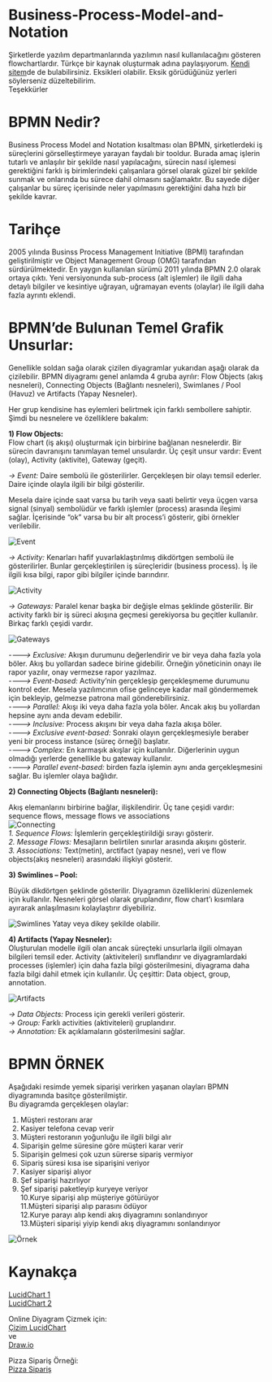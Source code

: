 # Business-Process-Model-and-Notation  
Şirketlerde yazılım departmanlarında yazılımın nasıl kullanılacağını gösteren flowchartlardır. Türkçe bir kaynak oluşturmak adına paylaşıyorum. [Kendi sitem](http://ayusatelli.com/index.php/bpmn-nedir/)de de bulabilirsiniz. 
Eksikleri olabilir. Eksik görüdüğünüz yerleri söylerseniz düzeltebilirim.  
Teşekkürler

# BPMN Nedir?  
Business Process Model and Notation kısaltması olan BPMN, şirketlerdeki iş süreçlerini görselleştirmeye yarayan faydalı bir tooldur. Burada amaç işlerin tutarlı ve anlaşılır bir şekilde nasıl yapılacağını, sürecin nasıl işlemesi gerektiğini farklı iş birimlerindeki çalışanlara görsel olarak güzel bir şekilde sunmak ve onlarında bu sürece dahil olmasını sağlamaktır. Bu sayede diğer çalışanlar bu süreç içerisinde neler yapılmasını gerektiğini daha hızlı bir şekilde kavrar.  
  
# Tarihçe  
  
2005 yılında Businss Process Management Initiative (BPMI) tarafından geliştirilmiştir ve Object Management Group (OMG) tarafından sürdürülmektedir. En yaygın kullanılan sürümü 2011 yılında BPMN 2.0 olarak ortaya çıktı. Yeni versiyonunda sub-process (alt işlemler) ile ilgili daha detaylı bilgiler ve kesintiye uğrayan, uğramayan events (olaylar) ile ilgili daha fazla ayrıntı eklendi.
  
  # BPMN’de Bulunan Temel Grafik Unsurlar:
Genellikle soldan sağa olarak çizilen diyagramlar yukarıdan aşağı olarak da çizilebilir. BPMN diyagramı genel anlamda 4 gruba ayrılır: Flow Objects (akış nesneleri), Connecting Objects (Bağlantı nesneleri), Swimlanes / Pool (Havuz) ve Artifacts (Yapay Nesneler).

Her grup kendisine has eylemleri belirtmek için farklı sembollere sahiptir. Şimdi bu nesnelere ve özelliklere bakalım:
  
  **1) Flow Objects:**  
  Flow chart (iş akışı) oluşturmak için birbirine bağlanan nesnelerdir. Bir sürecin davranışını tanımlayan temel unsulardır. Üç çeşit unsur vardır: Event (olay), Activity (aktivite), Gateway (geçit).  

  *-> Event:* Daire sembolü ile gösterilirler. Gerçekleşen bir olayı temsil ederler. Daire içinde olayla ilgili bir bilgi gösterilir.
  
  Mesela daire içinde saat varsa bu tarih veya saati belirtir veya üçgen varsa signal (sinyal) sembolüdür ve farklı işlemler (process) arasında ileşimi sağlar. İçerisinde “ok” varsa bu bir alt process’i gösterir, gibi örnekler verilebilir.

![Event](http://ayusatelli.com/wp-content/uploads/2019/08/event.png "Event")  

  *-> Activity:* Kenarları hafif yuvarlaklaştırılmış dikdörtgen sembolü ile gösterilirler. Bunlar gerçekleştirilen iş süreçleridir (business process). İş ile ilgili kısa bilgi, rapor gibi bilgiler içinde barındırır.
  
  ![Activity](http://ayusatelli.com/wp-content/uploads/2019/08/activ2.png "Activity")

  *-> Gateways:* Paralel kenar başka bir değişle elmas şeklinde gösterilir. Bir activity farklı bir iş süreci akışına geçmesi gerekiyorsa bu geçitler kullanılır. Birkaç farklı çeşidi vardır.
  
  ![Gateways](http://ayusatelli.com/wp-content/uploads/2019/09/gateways.png "Gateways")
  
   *---->  Exclusive:* Akışın durumunu değerlendirir ve bir veya daha fazla yola böler. Akış bu yollardan sadece birine gidebilir. Örneğin yöneticinin onayı ile rapor yazılır, onay vermezse rapor yazılmaz.  
   *---->  Event-based:* Activity’nin gerçekleşip gerçekleşmeme durumunu kontrol eder. Mesela yazılımcının ofise gelinceye kadar mail göndermemek için bekleyip, gelmezse patrona mail gönderebilirsiniz.  
   *---->  Parallel:* Akışı iki veya daha fazla yola böler. Ancak akış bu yollardan hepsine aynı anda devam edebilir.  
   *---->   Inclusive:* Process akışını bir veya daha fazla akışa böler.  
   *---->   Exclusive event-based:* Sonraki olayın gerçekleşmesiyle beraber yeni bir process instance (süreç örneği) başlatır.  
   *---->   Complex:* En karmaşık akışlar için kullanılır. Diğerlerinin uygun olmadığı yerlerde genellikle bu gateway kullanılır.  
   *---->   Parallel event-based:* birden fazla işlemin aynı anda gerçekleşmesini sağlar. Bu işlemler olaya bağlıdır.  

  
  **2) Connecting Objects (Bağlantı nesneleri):**

Akış elemanlarını birbirine bağlar, ilişkilendirir. Üç tane çeşidi vardır: sequence flows, message flows ve associations   
  ![Connecting](http://ayusatelli.com/wp-content/uploads/2019/08/connect.png "Connecting Objects")  
*1. Sequence Flows:* İşlemlerin gerçekleştirildiği sırayı gösterir.  
*2. Message Flows:* Mesajların belirtilen sınırlar arasında akışını gösterir.  
*3. Associations:* Text(metin), arctifact (yapay nesne), veri ve flow objects(akış nesneleri) arasındaki ilişkiyi gösterir.  
  
 **3) Swimlines – Pool:**
 
 Büyük dikdörtgen şeklinde gösterilir. Diyagramın özelliklerini düzenlemek için kullanılır. Nesneleri görsel olarak gruplandırır, flow chart’ı kısımlara ayırarak anlaşılmasını kolaylaştırır diyebiliriz.  
 
  ![Swimlines](http://ayusatelli.com/wp-content/uploads/2019/08/pool.png "Swimlines") Yatay veya dikey şekilde olabilir.  
 
 
 **4) Artifacts (Yapay Nesneler):**  
 Oluşturulan modelle ilgili olan ancak süreçteki unsurlarla ilgili olmayan bilgileri temsil eder. Activity (aktiviteleri) sınıflandırır ve diyagramlardaki processes (işlemler) için daha fazla bilgi gösterilmesini, diyagrama daha fazla bilgi dahil etmek için kullanılır. Üç çeşittir: Data object, group, annotation.  
 
  ![Artifacts](http://ayusatelli.com/wp-content/uploads/2019/08/artifactt.png "Artifacts")
  
   *-> Data Objects:* Process için gerekli verileri gösterir.  
   *-> Group:* Farklı activities (aktiviteleri) gruplandırır.  
   *-> Annotation:* Ek açıklamaların gösterilmesini sağlar.  

 
 # BPMN ÖRNEK
 Aşağıdaki resimde yemek siparişi verirken yaşanan olayları BPMN diyagramında basitçe gösterilmiştir.  
Bu diyagramda gerçekleşen olaylar:  
  01. Müşteri restoranı arar  
  02. Kasiyer telefona cevap verir  
  03. Müşteri restoranın yoğunluğu ile ilgili bilgi alır  
  04. Siparişin gelme süresine göre müşteri karar verir  
  05. Siparişin gelmesi çok uzun sürerse sipariş vermiyor  
  06. Sipariş süresi kısa ise siparişini veriyor  
  07. Kasiyer siparişi alıyor  
  08. Şef siparişi hazırlıyor  
  09. Şef siparişi paketleyip kuryeye veriyor  
  10.Kurye siparişi alıp müşteriye götürüyor  
  11.Müşteri siparişi alıp parasını ödüyor  
  12.Kurye parayı alıp kendi akış diyagramını sonlandırıyor  
  13.Müşteri siparişi yiyip kendi akış diyagramını sonlandırıyor  

![Örnek](http://ayusatelli.com/wp-content/uploads/2019/09/pizza-sipari%C5%9F-1-1024x545.jpg "Örnek")  
  
# Kaynakça  
  
[LucidChart 1](https://www.lucidchart.com/pages/bpmn-bpmn-2.0-tutorial)  
[LucidChart 2](https://www.lucidchart.com/pages/bpmn-symbols-explained)  
  
Online Diyagram Çizmek için:  
[Çizim LucidChart](https://www.lucidchart.com/pages/bpmn-bpmn-2.0-tutorial#section_1)  
ve  
[Draw.io](https://www.draw.io)  
  
Pizza Sipariş Örneği:  
  [Pizza Sipariş](https://www.lucidchart.com/blog/diagrams-for-dummies-a-BPMN-tutorial)
